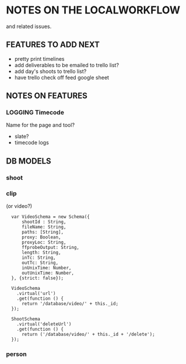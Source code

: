 # NOTES ON THE LOCALWORKFLOW

and related issues.

## FEATURES TO ADD NEXT

  - pretty print timelines
  - add deliverables to be emailed to trello list?
  - add day's shoots to trello list?
  - have trello check off feed google sheet



## NOTES ON FEATURES

### LOGGING Timecode

Name for the page and tool?
  - slate?
  - timecode logs

## DB MODELS

### shoot


### clip
(or video?)
```
  var VideoSchema = new Schema({
      shootId : String,
      fileName: String,
      paths: [String],
      proxy: Boolean,
      proxyLoc: String,
      ffprobeOutput: String,
      length: String,
      inTc: String,
      outTc: String,
      inUnixTime: Number,
      outUnixTime: Number,
  }, {strict: false});

  VideoSchema
    .virtual('url')
    .get(function () {
      return '/database/video/' + this._id;
  });

  ShootSchema
    .virtual('deleteUrl')
    .get(function () {
      return ('/database/video/' + this._id + '/delete');
  });   
```


### person
